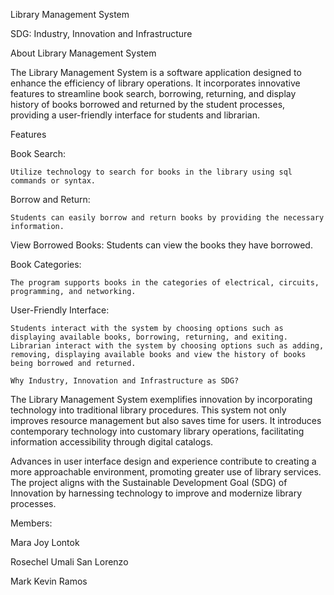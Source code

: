 Library Management System


SDG: Industry, Innovation and Infrastructure


About Library Management System

The Library Management System is a software application designed to enhance the efficiency of library operations. It incorporates innovative features to streamline book search, borrowing, returning, and display history of books borrowed and returned by the student processes, providing a user-friendly interface for students and librarian.

Features

Book Search:

    Utilize technology to search for books in the library using sql commands or syntax.

Borrow and Return:

    Students can easily borrow and return books by providing the necessary information.
View Borrowed Books: Students can view the books they have borrowed.

Book Categories:

    The program supports books in the categories of electrical, circuits, programming, and networking.

User-Friendly Interface:

    Students interact with the system by choosing options such as displaying available books, borrowing, returning, and exiting. Librarian interact with the system by choosing options such as adding, removing, displaying available books and view the history of books being borrowed and returned.

    Why Industry, Innovation and Infrastructure as SDG?

The Library Management System exemplifies innovation by incorporating technology into traditional library procedures. This system not only improves resource management but also saves time for users. It introduces contemporary technology into customary library operations, facilitating information accessibility through digital catalogs.

Advances in user interface design and experience contribute to creating a more approachable environment, promoting greater use of library services. The project aligns with the Sustainable Development Goal (SDG) of Innovation by harnessing technology to improve and modernize library processes.


Members:

Mara Joy Lontok

Rosechel Umali San Lorenzo

Mark Kevin Ramos

  
